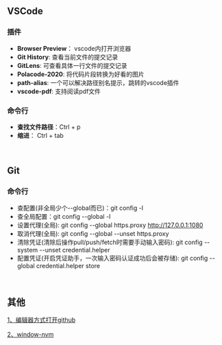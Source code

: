 ## VSCode
### 插件
* **Browser Preview**： vscode内打开浏览器
* **Git History**: 查看当前文件的提交记录
* **GitLens**: 可查看具体一行文件的提交记录
* **Polacode-2020**: 将代码片段转换为好看的图片
* **path-alias**: 一个可以解决路径别名提示，跳转的vscode插件
* **vscode-pdf**: 支持阅读pdf文件 

### 命令行
* **查找文件路径**：Ctrl + p
* **缩进**： Ctrl + tab

<br/>

## Git
### 命令行
* 查配置(非全局少个--global而已)：git config -l 
* 查全局配置：git config --global -l 
* 设置代理(全局): git config --global https.proxy http://127.0.0.1:1080
* 取消代理(全局): git config --global --unset https.proxy
* 清除凭证(清除后操作pull/push/fetch时需要手动输入密码): git config --system --unset credential.helper
* 配置凭证(开启凭证助手，一次输入密码认证成功后会被存储): git config --global credential.helper store

<br/>

## 其他
[1、编辑器方式打开github](https://github1s.com/yang1212/Bill)

[2、window-nvm](https://www.cnblogs.com/Tiboo/p/12637602.html)






